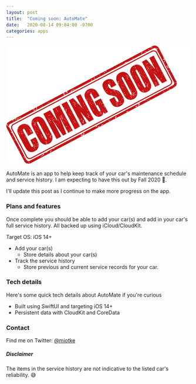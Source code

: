 ```yaml
---
layout: post
title:  "Coming soon: AutoMate"
date:   2020-08-14 09:04:00 -0700
categories: apps
---
```


<p align="center">
  <img src="/images/coming-soon.png">
</p>

AutoMate is an app to help keep track of your car's maintenance schedule and service history. I am expecting to have this out by Fall 2020 🤞.

I'll update this post as I continue to make more progress on the app. 

### Plans and features
Once complete you should be able to add your car(s) and add in your car's full service history. All backed up using iCloud/CloudKit. 

Target OS: iOS 14+ 

* Add your car(s)
    * Store details about your car(s)
* Track the service history
    * Store previous and current service records for your car.

### Tech details
Here's some quick tech details about AutoMate if you're curious
* Built using SwiftUI and targeting iOS 14+
* Persistent data with CloudKit and CoreData



### Contact
Find me on Twitter: [@miotke](http://twitter.com/miotke/)


##### Disclaimer
The items in the service history are not indicative to the listed car's reliability. 😅